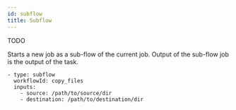 ```yaml
---
id: subflow
title: Subflow
---
```


TODO

Starts a new job as a sub-flow of the current job. Output of the sub-flow job is the output of the task.

```    
- type: subflow
  workflowId: copy_files
  inputs: 
    - source: /path/to/source/dir
    - destination: /path/to/destination/dir
```
